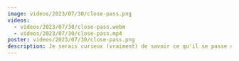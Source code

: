 ```yaml
---
image: videos/2023/07/30/close-pass.png
videos:
  - videos/2023/07/30/close-pass.webm
  - videos/2023/07/30/close-pass.mp4
poster: videos/2023/07/30/close-pass.png
description: Je serais curieux (vraiment) de savoir ce qu'il se passe dans la tête de ces gens lorsqu'ils entreprennent une telle manœuvre ? 🤔
---
```

